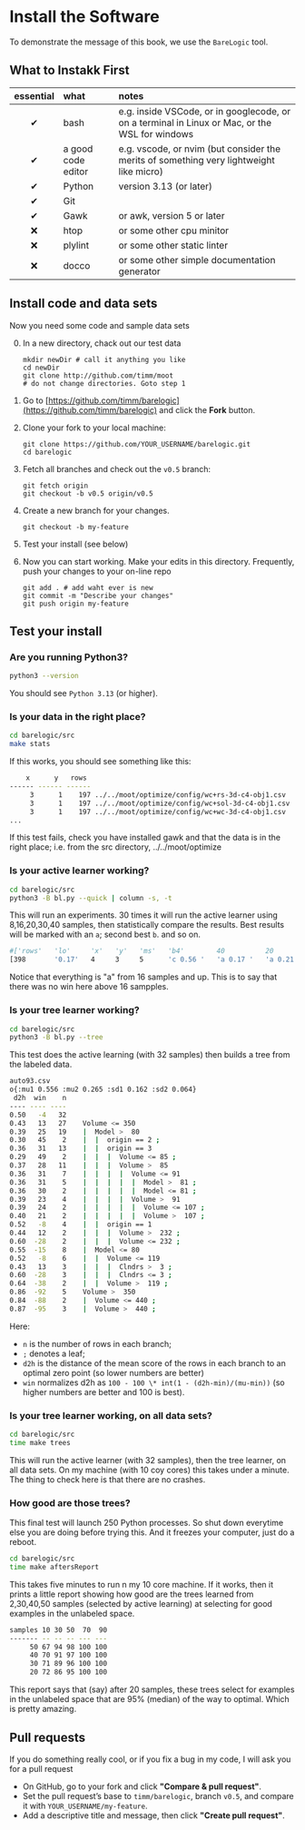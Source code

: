 # Install the Software

To demonstrate the message of this book, we use the `BareLogic` tool. 

## What to Instakk First
 

|essential         | what|notes |
|:------------------:|:-----|:--|
| &#x2714;| bash  | e.g. inside VSCode, or in googlecode, or on a terminal in Linux or Mac, or the WSL for windows |
| &#x2714;| a good code editor | e.g.  vscode, or nvim (but consider the merits of something very lightweight like micro) | 
| &#x2714;| Python| version 3.13 (or later) |
| &#x2714;| Git |
| &#x2714;| Gawk | or awk, version 5 or later |
| &#x274C;| htop | or some other cpu minitor|
| &#x274C;| plylint | or some other static linter  |
| &#x274C;| docco | or some other simple documentation generator |

## Install code and data sets

Now you need some code and sample data sets


0. In a new directory, chack out our test data
   ```
   mkdir newDir # call it anything you like
   cd newDir
   git clone http://github.com/timm/moot
   # do not change directories. Goto step 1
   ```

1. Go to [https://github.com/timm/barelogic](https://github.com/timm/barelogic) and click the **Fork** button.

2. Clone your fork to your local machine:
    ```
    git clone https://github.com/YOUR_USERNAME/barelogic.git
    cd barelogic
    ```

3. Fetch all branches and check out the `v0.5` branch:
    ```
    git fetch origin
    git checkout -b v0.5 origin/v0.5
    ```

4. Create a new branch for your changes.
    ```
    git checkout -b my-feature
    ```
5. Test your install (see below)

6. Now you can start working. Make your edits in this directory. Frequently, push your changes to your on-line repo
    ```
    git add . # add waht ever is new
    git commit -m "Describe your changes"
    git push origin my-feature
    ```

## Test your install

### Are you running Python3?

```bash
python3 --version
```

You should see `Python 3.13` (or higher).

### Is your data in the right place?

```bash
cd barelogic/src
make stats
```

If this works, you should see something like this:

```bash
    x      y   rows
------ ------ ------
     3      1    197 ../../moot/optimize/config/wc+rs-3d-c4-obj1.csv
     3      1    197 ../../moot/optimize/config/wc+sol-3d-c4-obj1.csv
     3      1    197 ../../moot/optimize/config/wc+wc-3d-c4-obj1.csv
...
```

If this test fails, check you have installed gawk  and that the data is in the right place; i.e. from the src directory, ../../moot/optimize

### Is your active learner working?

```bash
cd barelogic/src
python3 -B bl.py --quick | column -s, -t
```
This will run an experiments. 30 times it will run the active learner using 8,16,20,30,40 samples, then statistically compare
the results. Best results will be marked with an `a`; second best `b`. and so on.

```bash
#['rows'   'lo'     'x'   'y'   'ms'   'b4'        40          20          16          8           'name']
[398       '0.17'   4     3     5      'c 0.56 '   'a 0.17 '   'a 0.21 '   'a 0.24 '   'b 0.26 '   'auto93']
```

Notice that everything is "a" from 16 samples and up. This is to say that there was no win here above 16 sampples.

### Is your tree learner working?

```bash
cd barelogic/src
python3 -B bl.py --tree
```

This test does the active learning (with 32 samples) then builds a tree from the labeled data. 

```bash
auto93.csv
o{:mu1 0.556 :mu2 0.265 :sd1 0.162 :sd2 0.064}
 d2h  win    n
---- ---- ----
0.50   -4   32
0.43   13   27    Volume <= 350
0.39   25   19    |  Model >  80
0.30   45    2    |  |  origin == 2 ;
0.36   31   13    |  |  origin == 3
0.29   49    2    |  |  |  Volume <= 85 ;
0.37   28   11    |  |  |  Volume >  85
0.36   31    7    |  |  |  |  Volume <= 91
0.36   31    5    |  |  |  |  |  Model >  81 ;
0.36   30    2    |  |  |  |  |  Model <= 81 ;
0.39   23    4    |  |  |  |  Volume >  91
0.39   24    2    |  |  |  |  |  Volume <= 107 ;
0.40   21    2    |  |  |  |  |  Volume >  107 ;
0.52   -8    4    |  |  origin == 1
0.44   12    2    |  |  |  Volume >  232 ;
0.60  -28    2    |  |  |  Volume <= 232 ;
0.55  -15    8    |  Model <= 80
0.52   -8    6    |  |  Volume <= 119
0.43   13    3    |  |  |  Clndrs >  3 ;
0.60  -28    3    |  |  |  Clndrs <= 3 ;
0.64  -38    2    |  |  Volume >  119 ;
0.86  -92    5    Volume >  350
0.84  -88    2    |  Volume <= 440 ;
0.87  -95    3    |  Volume >  440 ;
```

Here:

- `n` is the number of rows in each branch; 
- `;` denotes a leaf; 
- `d2h` is the distance of the mean score of the rows in each branch to an optimal zero point (so lower numbers are better)
- `win` normalizes d2h as `100 - 100 \* int(1 - (d2h-min)/(mu-min))` (so higher numbers are better and 100 is best).

### Is your tree learner working, on all data sets?

```bash
cd barelogic/src
time make trees
```

This will run the active learner (with 32 samples), then the tree learner, on all data sets.  On my machine (with 10 coy cores) this takes under a minute.
The thing to check here is that there are no crashes.

### How good are those trees?

This final test will launch 250 Python processes. So shut down everytime else you are doing before trying this. And it freezes your computer, just do a reboot.

```bash
cd barelogic/src
time make aftersReport
```
This takes  five minutes to run n my 10 core machine. 
If it works, then it prints a little report showing how good are the trees learned from 2,30,40,50 samples (selected
by active learning) at selecting for good examples in the unlabeled space.

```bash
samples 10 30 50  70  90
------- -- -- -- --- ---
     50 67 94 98 100 100
     40 70 91 97 100 100
     30 71 89 96 100 100
     20 72 86 95 100 100
```

This report says that (say) after 20 samples, these trees select for examples in the unlabeled space that are 95% (median) of the way to optimal. Which is pretty amazing. 

## Pull requests

If you do something really cool, or if you fix a bug in my code, I will ask you for a pull request

- On GitHub, go to your fork and click **"Compare & pull request"**.
- Set the pull request’s base to `timm/barelogic`, branch `v0.5`, and compare it with `YOUR_USERNAME/my-feature`.
- Add a descriptive title and message, then click **"Create pull request"**.

